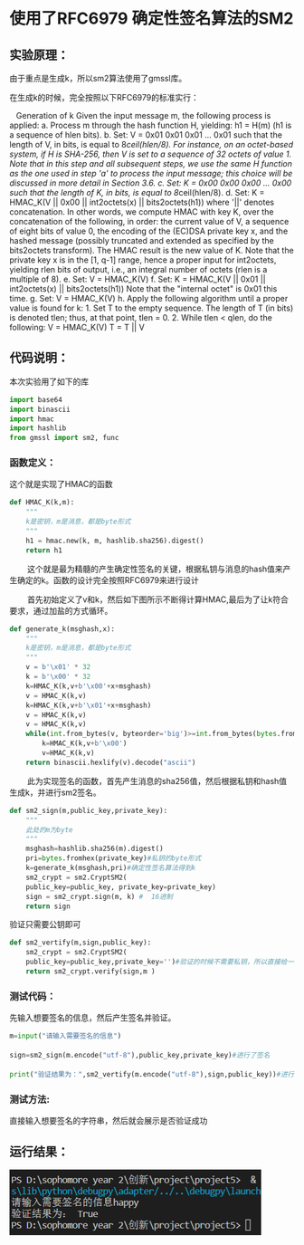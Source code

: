 # 使用了RFC6979 确定性签名算法的SM2

## 实验原理：

  由于重点是生成k，所以sm2算法使用了gmssl库。

  在生成k的时候，完全按照以下RFC6979的标准实行：

   Generation of k
   Given the input message m, the following process is applied:
   a.  Process m through the hash function H, yielding:
          h1 = H(m)
       (h1 is a sequence of hlen bits).
   b.  Set:
          V = 0x01 0x01 0x01 ... 0x01
       such that the length of V, in bits, is equal to 8*ceil(hlen/8).
       For instance, on an octet-based system, if H is SHA-256, then V
       is set to a sequence of 32 octets of value 1.  Note that in this
       step and all subsequent steps, we use the same H function as the
       one used in step 'a' to process the input message; this choice
       will be discussed in more detail in Section 3.6.
   c.  Set:
          K = 0x00 0x00 0x00 ... 0x00
       such that the length of K, in bits, is equal to 8*ceil(hlen/8).
   d.  Set:
          K = HMAC_K(V || 0x00 || int2octets(x) || bits2octets(h1))
       where '||' denotes concatenation.  In other words, we compute
       HMAC with key K, over the concatenation of the following, in
       order: the current value of V, a sequence of eight bits of value
       0, the encoding of the (EC)DSA private key x, and the hashed
       message (possibly truncated and extended as specified by the
       bits2octets transform).  The HMAC result is the new value of K.
       Note that the private key x is in the [1, q-1] range, hence a
       proper input for int2octets, yielding rlen bits of output, i.e.,
       an integral number of octets (rlen is a multiple of 8).
   e.  Set:
          V = HMAC_K(V)
   f.  Set:
          K = HMAC_K(V || 0x01 || int2octets(x) || bits2octets(h1))
       Note that the "internal octet" is 0x01 this time.
   g.  Set:
          V = HMAC_K(V)
   h.  Apply the following algorithm until a proper value is found for
       k:
       1.  Set T to the empty sequence.  The length of T (in bits) is
           denoted tlen; thus, at that point, tlen = 0.
       2.  While tlen < qlen, do the following:
              V = HMAC_K(V)
              T = T || V



## 代码说明：

本次实验用了如下的库

```python
import base64
import binascii
import hmac
import hashlib 
from gmssl import sm2, func
```

### 函数定义：

这个就是实现了HMAC的函数

```python
def HMAC_K(k,m):
    """
    k是密钥，m是消息，都是byte形式
    """
    h1 = hmac.new(k, m, hashlib.sha256).digest()
    return h1
```

        这个就是最为精髓的产生确定性签名的关键，根据私钥与消息的hash值来产生确定的k。函数的设计完全按照RFC6979来进行设计

        首先初始定义了v和k，然后如下图所示不断得计算HMAC,最后为了让k符合要求，通过加盐的方式循环。

```python
def generate_k(msghash,x):
    """
    k是密钥，m是消息，都是byte形式
    """
    v = b'\x01' * 32
    k = b'\x00' * 32
    k=HMAC_K(k,v+b'\x00'+x+msghash)
    v = HMAC_K(k,v)
    k=HMAC_K(k,v+b'\x01'+x+msghash)
    v = HMAC_K(k,v)
    v = HMAC_K(k,v)
    while(int.from_bytes(v, byteorder='big')>=int.from_bytes(bytes.fromhex(n), byteorder='big')-1):
        k=HMAC_K(k,v+b'\x00')
        v=HMAC_K(k,v)
    return binascii.hexlify(v).decode("ascii")
```

        此为实现签名的函数，首先产生消息的sha256值，然后根据私钥和hash值生成k，并进行sm2签名。

```python
def sm2_sign(m,public_key,private_key):
    """
    此处的m为byte
    """
    msghash=hashlib.sha256(m).digest()
    pri=bytes.fromhex(private_key)#私钥的byte形式
    k=generate_k(msghash,pri)#确定性签名算法得到k
    sm2_crypt = sm2.CryptSM2(
    public_key=public_key, private_key=private_key)
    sign = sm2_crypt.sign(m, k) #  16进制
    return sign
```

验证只需要公钥即可

```python
def sm2_vertify(m,sign,public_key):
    sm2_crypt = sm2.CryptSM2(
    public_key=public_key,private_key='')#验证的时候不需要私钥，所以直接给一个空的
    return sm2_crypt.verify(sign,m )
```

### 测试代码：

先输入想要签名的信息，然后产生签名并验证。

```python
m=input("请输入需要签名的信息")

sign=sm2_sign(m.encode("utf-8"),public_key,private_key)#进行了签名

print("验证结果为：",sm2_vertify(m.encode("utf-8"),sign,public_key))#进行了验证
```



### 测试方法:

直接输入想要签名的字符串，然后就会展示是否验证成功

## 运行结果：

![截图](./运行jietu.png)